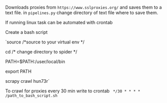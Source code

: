 Downloads proxies from `https://www.sslproxies.org/` and saves them to a text file.
in `pipelines.py` change directory of text file where to save them.

If running linux task can be automated with crontab

Create a bash script

`source /*source to your virtual env */

cd /* change directory to spider */

PATH=$PATH:/user/local/bin

export PATH

scrapy crawl hun73r`

To crawl for proxies every 30 min write to crontab
` */30 * * * * /path_to_bash_script.sh`


